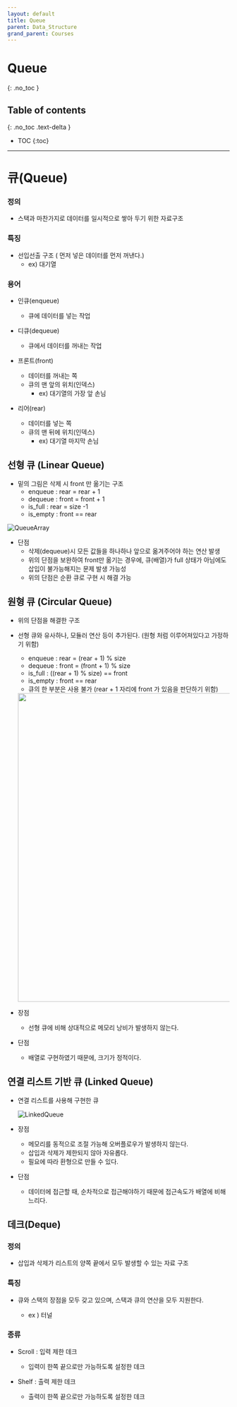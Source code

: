 ```yaml
---
layout: default
title: Queue
parent: Data_Structure
grand_parent: Courses
---
```


# Queue

{: .no_toc }

## Table of contents

{: .no_toc .text-delta }

- TOC
  {:toc}

---

# 큐(Queue)

### 정의

- 스택과 마찬가지로 데이터를 일시적으로 쌓아 두기 위한 자료구조

### 특징

- 선입선출 구조 ( 먼저 넣은 데이터를 먼저 꺼낸다.)
  - ex) 대기열

### 용어

- 인큐(enqueue)

  - 큐에 데이터를 넣는 작업

- 디큐(dequeue)

  - 큐에서 데이터를 꺼내는 작업

- 프론트(front)

  - 데이터를 꺼내는 쪽
  - 큐의 맨 앞의 위치(인덱스)
    - ex) 대기열의 가장 앞 손님

- 리어(rear)
  - 데이터를 넣는 쪽
  - 큐의 맨 뒤에 위치(인덱스)
    - ex) 대기열 마지막 손님

## 선형 큐 (Linear Queue)

- 밑의 그림은 삭제 시 front 만 옮기는 구조
  - enqueue : rear = rear + 1
  - dequeue : front = front + 1
  - is_full : rear = size -1
  - is_empty : front == rear

![QueueArray](https://user-images.githubusercontent.com/88774925/204083365-1360ffc3-020e-4d35-91d8-ce9616375e72.jpg)

- 단점
  - 삭제(dequeue)시 모든 값들을 하나하나 앞으로 옮겨주어야 하는 연산 발생
  - 위의 단점을 보완하여 front만 옮기는 경우에, 큐(배열)가 full 상태가 아님에도 삽입이 불가능해지는 문제 발생 가능성
  - 위의 단점은 순환 큐로 구현 시 해결 가능

## 원형 큐 (Circular Queue)

- 위의 단점을 해결한 구조

- 선형 큐와 유사하나, 모듈러 연산 등이 추가된다. (원형 처럼 이루어져있다고 가정하기 위함)

  - enqueue : rear = (rear + 1) % size
  - dequeue : front = (front + 1) % size
  - is_full : ((rear + 1) % size) == front
  - is_empty : front == rear
  - 큐의 한 부분은 사용 불가 (rear + 1 자리에 front 가 있음을 판단하기 위함)

  <img src = "https://user-images.githubusercontent.com/88774925/204096370-8ca1d47b-f261-4469-8b5d-0ce514da4659.jpg" width = "700, height = 700"/>

- 장점

  - 선형 큐에 비해 상대적으로 메모리 낭비가 발생하지 않는다.

- 단점
  - 배열로 구현하였기 때문에, 크기가 정적이다.

## 연결 리스트 기반 큐 (Linked Queue)

- 연결 리스트를 사용해 구현한 큐

  ![LinkedQueue](https://velog.velcdn.com/images/belper6/post/980d5f25-a1c3-4bc1-b4ef-0da4b231ada3/image.png)

- 장점

  - 메모리를 동적으로 조절 가능해 오버플로우가 발생하지 않는다.
  - 삽입과 삭제가 제한되지 않아 자유롭다.
  - 필요에 따라 환형으로 만들 수 있다.

- 단점
  - 데이터에 접근할 때, 순차적으로 접근해야하기 때문에 접근속도가 배열에 비해 느리다.

## 데크(Deque)

### 정의

- 삽입과 삭제가 리스트의 양쪽 끝에서 모두 발생할 수 있는 자료 구조

### 특징

- 큐와 스택의 장점을 모두 갖고 있으며, 스택과 큐의 연산을 모두 지원한다.

  - ex ) 터널

### 종류

- Scroll : 입력 제한 데크

  - 입력이 한쪽 끝으로만 가능하도록 설정한 데크

- Shelf : 출력 제한 데크

  - 출력이 한쪽 끝으로만 가능하도록 설정한 데크
